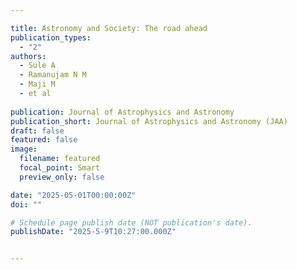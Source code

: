 ```yaml
---

title: Astronomy and Society: The road ahead
publication_types:
  - "2"
authors:
  - Sule A
  - Ramanujam N M
  - Maji M
  - et al
  
publication: Journal of Astrophysics and Astronomy
publication_short: Journal of Astrophysics and Astronomy (JAA)
draft: false
featured: false
image:
  filename: featured
  focal_point: Smart
  preview_only: false

date: "2025-05-01T00:00:00Z"
doi: ""

# Schedule page publish date (NOT publication's date).
publishDate: "2025-5-9T10:27:00.000Z"


---
```

